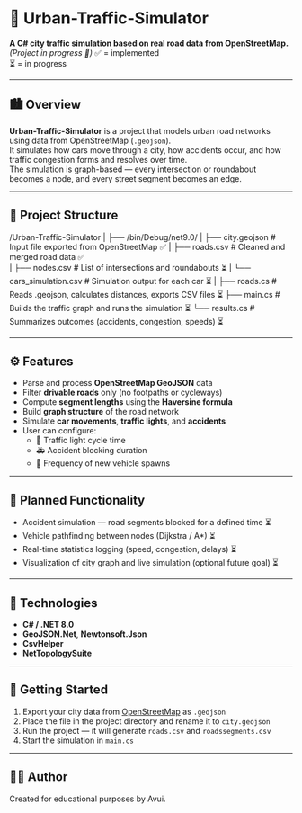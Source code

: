 # 🚗 Urban-Traffic-Simulator  
**A C# city traffic simulation based on real road data from OpenStreetMap.**  
*(Project in progress 🚧)* 
✅ = implemented  
⏳ = in progress 

---

## 🏙️ Overview
**Urban-Traffic-Simulator** is a project that models urban road networks using data from OpenStreetMap (`.geojson`).  
It simulates how cars move through a city, how accidents occur, and how traffic congestion forms and resolves over time.  
The simulation is graph-based — every intersection or roundabout becomes a node, and every street segment becomes an edge.

---

## 🧩 Project Structure
/Urban-Traffic-Simulator
| 
├── /bin/Debug/net9.0/
| ├── city.geojson            # Input file exported from OpenStreetMap                  ✅
| ├── roads.csv               # Cleaned and merged road data                            ✅     
| ├── nodes.csv               # List of intersections and roundabouts                   ⏳
| └── cars_simulation.csv     # Simulation output for each car                          ⏳
|
├── roads.cs                 # Reads .geojson, calculates distances, exports CSV files  ⏳
├── main.cs                  # Builds the traffic graph and runs the simulation         ⏳
└── results.cs               # Summarizes outcomes (accidents, congestion, speeds)      ⏳


---

## ⚙️ Features
- Parse and process **OpenStreetMap GeoJSON** data  
- Filter **drivable roads** only (no footpaths or cycleways)  
- Compute **segment lengths** using the **Haversine formula**  
- Build **graph structure** of the road network  
- Simulate **car movements**, **traffic lights**, and **accidents**  
- User can configure:
  - 🚦 Traffic light cycle time  
  - 🚑 Accident blocking duration  
  - 🚗 Frequency of new vehicle spawns  

---

## 🧠 Planned Functionality
- Accident simulation — road segments blocked for a defined time ⏳  
- Vehicle pathfinding between nodes (Dijkstra / A*) ⏳  
- Real-time statistics logging (speed, congestion, delays) ⏳  
- Visualization of city graph and live simulation (optional future goal) ⏳  

---

## 🧰 Technologies
- **C# / .NET 8.0**
- **GeoJSON.Net**, **Newtonsoft.Json**
- **CsvHelper**
- **NetTopologySuite**

---

## 🚀 Getting Started
1. Export your city data from [OpenStreetMap](https://overpass-turbo.eu/) as `.geojson`
2. Place the file in the project directory and rename it to `city.geojson`
3. Run the project — it will generate `roads.csv` and `roadssegments.csv`
4. Start the simulation in `main.cs`

---

## 🧑‍💻 Author
Created for educational purposes by Avui.


 
